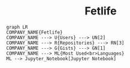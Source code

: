 <h1 align="center">Fetlife</h1>

```mermaid
graph LR
COMPANY_NAME{Fetlife}
COMPANY_NAME ---> U{Users} ---> UN[2]
COMPANY_NAME ---> R{Repositories} ---> RN[3]
COMPANY_NAME ---> G{Gists} ---> GN[1]
COMPANY_NAME ---> ML{Most Used<br>Languages}
ML --> Jupyter_Notebook[Jupyter Notebook]
```
